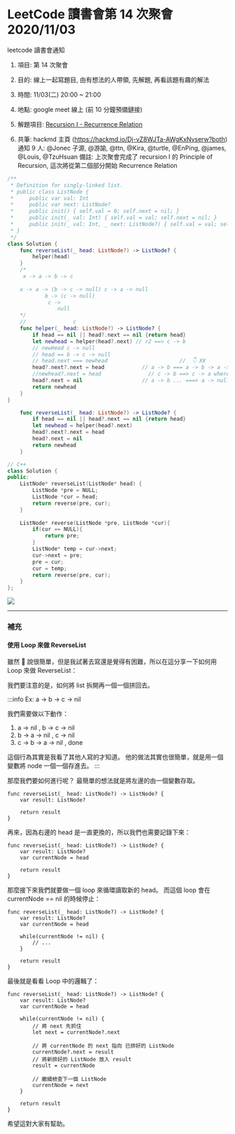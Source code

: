 # LeetCode 讀書會第 14 次聚會 2020/11/03

leetcode 讀書會通知
1. 項目: 第 14 次聚會
2. 目的: 線上一起寫題目, 由有想法的人帶領, 先解題, 再看該題有趣的解法
3. 時間: 11/03(二) 20:00 ~ 21:00
4. 地點: google meet 線上 (前 10 分鐘預備鏈接)
5. 解題項目:  [Recursion I - Recurrence Relation](https://leetcode.com/explore/learn/card/recursion-i/251/scenario-i-recurrence-relation/)

6. 共筆: hackmd 主頁 (https://hackmd.io/Dj-vZ8WJTa-AWgKxNvserw?both)
通知 9 人: @Jonec 子源, @游諭, @ttn, @Kira, @turtle, @EnPing, @james, @Louis, @TzuHsuan
備註: 上次聚會完成了 recursion I 的 Principle of Recursion, 這次將從第二個部分開始 Recurrence Relation

```swift
/**
 * Definition for singly-linked list.
 * public class ListNode {
 *     public var val: Int
 *     public var next: ListNode?
 *     public init() { self.val = 0; self.next = nil; }
 *     public init(_ val: Int) { self.val = val; self.next = nil; }
 *     public init(_ val: Int, _ next: ListNode?) { self.val = val; self.next = next; }
 * }
 */
class Solution {
    func reverseList(_ head: ListNode?) -> ListNode? {
        helper(head)
    }
    /*
     x -> a -> b -> c 
    
    x -> a -> (b -> c -> null) c -> a -> null
            b -> (c -> null) 
             c -> 
                null
    */
    //               c 
    func helper(_ head: ListNode?) -> ListNode? {
        if head == nil || head?.next == nil {return head}
        let newhead = helper(head?.next) // r2 ==> c -> b
        // newHead c -> null
        // head == b -> c -> null
        // head.next === newhead                       //  👇 XX
        head?.next?.next = head            // a -> b === a -> b -> a -> b ....
        //newhead?.next = head               // c -> b ==> c -> a where newHead == c -> b, head == a
        head?.next = nil                   // a -> b ... ===> a -> null
        return newhead
    }    
}

    func reverseList(_ head: ListNode?) -> ListNode? {
        if head == nil || head?.next == nil {return head}  
        let newhead = helper(head?.next)
        head?.next?.next = head
        head?.next = nil       
        return newhead
    }    
```

```cpp
// C++
class Solution {
public:
    ListNode* reverseList(ListNode* head) {
        ListNode *pre = NULL;
        ListNode *cur = head;
        return reverse(pre, cur);
    }
    
    ListNode* reverse(ListNode *pre, ListNode *cur){
        if(cur == NULL){
            return pre;
        }
        ListNode* temp = cur->next;
        cur->next = pre;
        pre = cur;
        cur = temp;
        return reverse(pre, cur);
    }
};
```

![](https://i.imgur.com/krbicrM.jpg)

---
### 補充
#### 使用 Loop 來做 ReverseList
雖然 🦑 說很簡單，但是我試著去寫還是覺得有困難，所以在這分享一下如何用 Loop 來做 ReverseList：

我們要注意的是，如何將 list 拆開再一個一個拼回去。

:::info
Ex: a -> b -> c -> nil

我們需要做以下動作：
1. a -> nil , b -> c -> nil
2. b -> a -> nil , c -> nil
3. c -> b -> a -> nil , done

這個行為其實是我看了其他人寫的才知道。
他的做法其實也很簡單，就是用一個變數將 node 一個一個存進去。
:::

那麼我們要如何進行呢？
最簡單的想法就是將左邊的由一個變數存取。

```kotlin=
func reverseList(_ head: ListNode?) -> ListNode? {
    var result: ListNode?
    
    return result
}
```

再來，因為右邊的 head 是一直更換的，所以我們也需要記錄下來：
```kotlin=
func reverseList(_ head: ListNode?) -> ListNode? {
    var result: ListNode?
    var currentNode = head
    
    return result
}
```

那麼接下來我們就要做一個 loop 來循環讀取新的 head。
而這個 loop 會在 currentNode == nil 的時候停止：
```kotlin=
func reverseList(_ head: ListNode?) -> ListNode? {
    var result: ListNode?
    var currentNode = head
    
    while(currentNode != nil) {
        // ...
    }
    
    return result
}
```

最後就是看看 Loop 中的邏輯了：
```kotlin=
func reverseList(_ head: ListNode?) -> ListNode? {
    var result: ListNode?
    var currentNode = head
    
    while(currentNode != nil) {
        // 將 next 先抓住
        let next = currentNode?.next
        
        // 將 currentNode 的 next 指向 已排好的 ListNode
        currentNode?.next = result
        // 將新排好的 ListNode 放入 result
        result = currentNode
        
        // 繼續檢查下一個 ListNode
        currentNode = next
    }
    
    return result
}
```

希望這對大家有幫助。